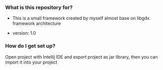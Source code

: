 ### What is this repository for? ###

* This is a small framework created by myself almost base on libgdx framework architecture 

* version: 1.0


### How do I get set up? ###

Open project with Intellij IDE and export project as jar library, then you can import it into your project
